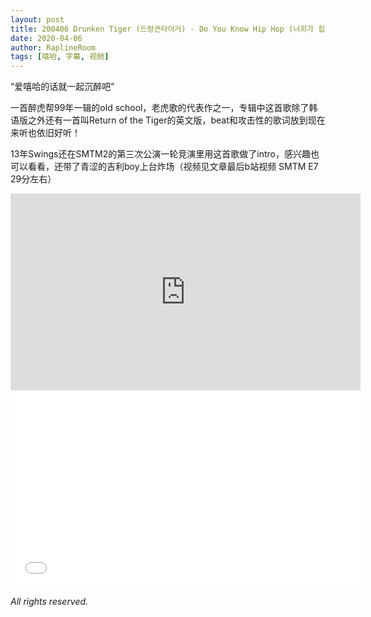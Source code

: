 ```yaml
---
layout: post
title: 200406 Drunken Tiger (드렁큰타이거) - Do You Know Hip Hop (너희가 힙합을 아느냐) MV【中字】
date: 2020-04-06
author: RaplineRoom
tags: [嘻哈, 字幕, 视频]
---
```


“爱嘻哈的话就一起沉醉吧”

一首醉虎帮99年一辑的old school，老虎歌的代表作之一，专辑中这首歌除了韩语版之外还有一首叫Return of the Tiger的英文版，beat和攻击性的歌词放到现在来听也依旧好听！

13年Swings还在SMTM2的第三次公演一轮竞演里用这首歌做了intro，感兴趣也可以看看，还带了青涩的吉利boy上台炸场（视频见文章最后b站视频 SMTM E7 29分左右）

<div class="video-container"><iframe width="560" height="315" src="https://www.youtube.com/embed/lSBtjRo0_HI" frameborder="0" allow="accelerometer; autoplay; encrypted-media; gyroscope; picture-in-picture" allowfullscreen></iframe></div>



<div class="video-container"><iframe width="560" height="315" src="//player.bilibili.com/player.html?aid=33897713&bvid=BV14t411Z7iq&cid=59359391&page=7" scrolling="no" border="0" frameborder="no" framespacing="0" allowfullscreen="true"> </iframe></div>

*All rights reserved.* 